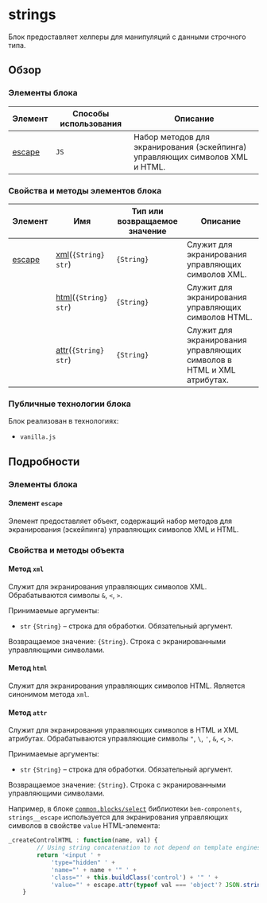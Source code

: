 # strings

Блок предоставляет хелперы для манипуляций с данными строчного типа. 

## Обзор

### Элементы блока

| Элемент | Способы использования | Описание |
| --------| --------------------- | -------- |
| <a href="#elems-escape">escape</a> | <code>JS</code> | Набор методов для экранирования (эскейпинга) управляющих символов XML и HTML. |

### Свойства и методы элементов блока

| Элемент| Имя | Тип или возвращаемое значение | Описание |
| -------| --- | ----------------------------- | -------- |
| <a href="#elems-escape">escape</a> | <a href="#fields-xml">xml</a>(<code>{String} str</code>) | <code>{String}</code> | Служит для экранирования управляющих символов XML. |
|  | <a href="#fields-html">html</a>(<code>{String} str</code>) | <code>{String}</code> | Служит для экранирования управляющих символов HTML. |
|  | <a href="#fields-attr">attr</a>(<code>{String} str</code>) | <code>{String}</code> | Служит для экранирования управляющих символов в HTML и XML атрибутах. |

### Публичные технологии блока

Блок реализован в технологиях:

* `vanilla.js`

## Подробности

<a name="elems"></a>
### Элементы блока

<a name="elems-name"></a>
#### Элемент `escape`

Элемент предоставляет объект, содержащий набор методов для экранирования (эскейпинга) управляющих символов XML и HTML.

<a name="elems-name-fields"></a>
### Свойства и методы объекта

<a name="elems-name-fields-xml"></a>
#### Метод `xml`

Служит для экранирования управляющих символов XML. Обрабатываются символы `&`, `<`, `>`.

Принимаемые аргументы: 

* `str` `{String}` – строка для обработки. Обязательный аргумент. 

Возвращаемое значение: `{String}`. Строка с экранированными управляющими символами.

<a name="elems-name-fields-html"></a>
#### Метод `html`

Служит для экранирования управляющих символов HTML. Является синонимом метода `xml`.

<a name="elems-name-fields-attr"></a>
#### Метод `attr`

Служит для экранирования управляющих символов в HTML и XML атрибутах. Обрабатываются управляющие символы `"`, `\`, `'`, `&`, `<`, `>`.

Принимаемые аргументы: 

* `str` `{String}` – строка для обработки. Обязательный аргумент. 

Возвращаемое значение: `{String}`. Строка с экранированными управляющими символами.

Например, в блоке [`common.blocks/select`](https://github.com/bem/bem-components/blob/v2/common.blocks/select/select.js#L237) библиотеки `bem-components`, `strings__escape` используется для экранирования управляющих символов в свойстве `value` HTML-элемента:

```js
_createControlHTML : function(name, val) {
        // Using string concatenation to not depend on template engines
        return '<input ' +
            'type="hidden" ' +
            'name="' + name + '" ' +
            'class="' + this.buildClass('control') + '" ' +
            'value="' + escape.attr(typeof val === 'object'? JSON.stringify(val) : val) + '"/>';
    }
```
